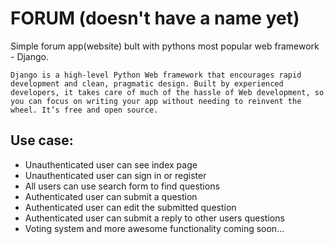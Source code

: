 # FORUM (doesn't have a name yet)

Simple forum app(website) bult with pythons most popular web framework - Django.

    Django is a high-level Python Web framework that encourages rapid development and clean, pragmatic design. Built by experienced developers, it takes care of much of the hassle of Web development, so you can focus on writing your app without needing to reinvent the wheel. It’s free and open source.

## Use case:

- Unauthenticated user can see index page
- Unauthenticated user can sign in or register
- All users can use search form to find questions
- Authenticated user can submit a question
- Authenticated user can edit the submitted question
- Authenticated user can submit a reply to other users questions
- Voting system and more awesome functionality coming soon...
